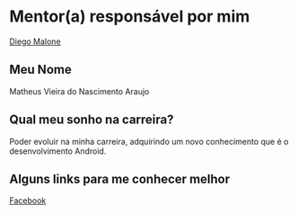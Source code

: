 # Mentor(a) responsável por mim

[Diego Malone](/mentores/perfis/diegomalone.md)

## Meu Nome

Matheus Vieira do Nascimento Araujo

## Qual meu sonho na carreira?

Poder evoluir na minha carreira, adquirindo um novo conhecimento que é o desenvolvimento Android.

## Alguns links para me conhecer melhor

[Facebook](https://www.facebook.com/matheus.araujo.77985)

